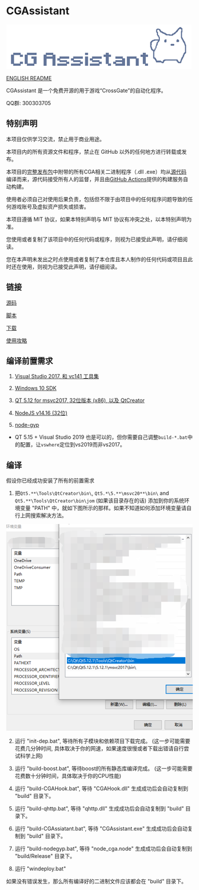 # CGAssistant

![](img/logo.png)

[ENGLISH README](README.md)

CGAssistant 是一个免费开源的用于游戏“CrossGate”的自动化程序。

QQ群: 300303705

## 特别声明

本项目仅供学习交流，禁止用于商业用途。

本项目内的所有资源文件和程序，禁止在 GitHub 以外的任何地方进行转载或发布。

本项目的[完整发布包](https://github.com/hzqst/CGAssistant/releases)中附带的所有CGA相关二进制程序（.dll .exe）均从[源代码](https://github.com/hzqst/CGAssistant) 编译而来，源代码接受所有人的监督，并且由[GitHub Actions](https://docs.github.com/en/actions/learn-github-actions)提供的构建服务自动构建。

使用者必须自己对使用后果负责，包括但不限于由项目中的任何程序问题导致的任何游戏账号及虚拟资产损失或损害。

本项目遵循 MIT 协议，如果本特别声明与 MIT 协议有冲突之处，以本特别声明为准。

您使用或者复制了该项目中的任何代码或程序，则视为已接受此声明，请仔细阅读。

您在本声明未发出之时点使用或者复制了本仓库且本人制作的任何代码或项目且此时还在使用，则视为已接受此声明，请仔细阅读。

## 链接

[源码](https://github.com/hzqst/CGAssistant)

[脚本](https://github.com/hzqst/CGAssistantJS)

[下载](https://github.com/hzqst/CGAssistant/releases)

[使用攻略](https://github.com/hzqst/CGAssistant/wiki)

## 编译前置需求

1. [Visual Studio 2017, 和 vc141 工具集](https://visualstudio.microsoft.com/)

2. [Windows 10 SDK](https://developer.microsoft.com/en-us/windows/downloads/windows-sdk/)

3. [QT 5.12 for msvc2017, 32位版本 (x86), 以及 QtCreator](https://www.qt.io/download)

4. [NodeJS v14.16 (32位)](https://nodejs.org/download/release/v14.16.0/)

5. [node-gyp](https://www.npmjs.com/package/node-gyp)

* QT 5.15 + Visual Studio 2019 也是可以的，但你需要自己调整`build-*.bat`中的配置，让`vswhere`定位到vs2019而非vs2017。

## 编译

假设你已经成功安装了所有的前置需求

1. 把`Qt5.**\Tools\QtCreator\bin\`, `Qt5.*\5.**\msvc20**\bin\` and `Qt5.**\Tools\QtCreator\bin\jom` (如果该目录存在的话) 添加到你的系统环境变量 "PATH" 中，就如下图所示的那样。如果不知道如何添加环境变量请自行上网搜索解决方法。

![](img/1.png)

2. 运行 "init-dep.bat", 等待所有子模块和依赖项目下载完成。 (这一步可能需要花费几分钟时间, 具体取决于你的网速，如果速度很慢或者下载出错请自行尝试科学上网)

3. 运行 "build-boost.bat", 等待boost的所有静态库编译完成。 (这一步可能需要花费数十分钟时间，具体取决于你的CPU性能)

4. 运行 "build-CGAHook.bat", 等待 "CGAHook.dll" 生成成功后会自动复制到 "build" 目录下。

5. 运行 "build-qhttp.bat", 等待 "qhttp.dll" 生成成功后会自动复制到 "build" 目录下。

6. 运行 "build-CGAssiatant.bat", 等待 "CGAssistant.exe" 生成成功后会自动复制到 "build" 目录下。

7. 运行 "build-nodegyp.bat", 等待 "node_cga.node" 生成成功后会自动复制到 "build/Release" 目录下。

8. 运行 "windeploy.bat"

如果没有错误发生，那么所有编译好的二进制文件应该都会在 "build" 目录下。
